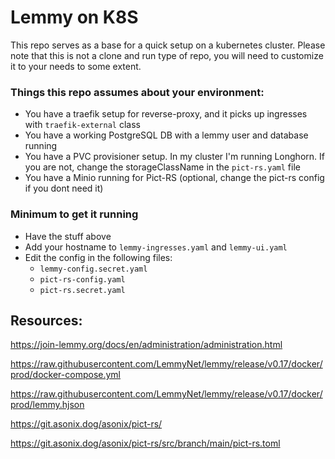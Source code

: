 # Lemmy on K8S

This repo serves as a base for a quick setup on a kubernetes cluster. Please note that this is not a clone and run type of repo, you will need to customize it to your needs to some extent. 

### Things this repo assumes about your environment:
- You have a traefik setup for reverse-proxy, and it picks up ingresses with `traefik-external` class
- You have a working PostgreSQL DB with a lemmy user and database running
- You have a PVC provisioner setup. In my cluster I'm running Longhorn. If you are not, change the storageClassName in the `pict-rs.yaml` file
- You have a Minio running for Pict-RS (optional, change the pict-rs config if you dont need it)




### Minimum to get it running
- Have the stuff above
- Add your hostname to `lemmy-ingresses.yaml` and `lemmy-ui.yaml`  
- Edit the config in the following files:
    - `lemmy-config.secret.yaml`
    - `pict-rs-config.yaml`
    - `pict-rs.secret.yaml`



## Resources:

https://join-lemmy.org/docs/en/administration/administration.html

https://raw.githubusercontent.com/LemmyNet/lemmy/release/v0.17/docker/prod/docker-compose.yml

https://raw.githubusercontent.com/LemmyNet/lemmy/release/v0.17/docker/prod/lemmy.hjson

https://git.asonix.dog/asonix/pict-rs/

https://git.asonix.dog/asonix/pict-rs/src/branch/main/pict-rs.toml